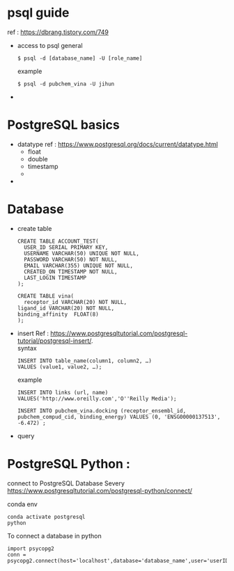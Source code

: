 # psql guide
ref : https://dbrang.tistory.com/749
- access to psql
  general
  ```
  $ psql -d [database_name] -U [role_name]
  ```
  example
  ```
  $ psql -d pubchem_vina -U jihun
  ```
- 

# PostgreSQL basics
- datatype
  ref : https://www.postgresql.org/docs/current/datatype.html
  - float
  - double
  - timestamp
  - 
- 
# Database
- create table
  ```
  CREATE TABLE ACCOUNT_TEST(
	USER_ID SERIAL PRIMARY KEY,
	USERNAME VARCHAR(50) UNIQUE NOT NULL,
	PASSWORD VARCHAR(50) NOT NULL,
	EMAIL VARCHAR(355) UNIQUE NOT NULL,
	CREATED_ON TIMESTAMP NOT NULL,
	LAST_LOGIN TIMESTAMP
  );
  ```
  ```
  CREATE TABLE vina(
	receptor_id VARCHAR(20) NOT NULL,
  ligand_id VARCHAR(20) NOT NULL,
  binding_affinity  FLOAT(8)
  );
  ```
- insert
  Ref : https://www.postgresqltutorial.com/postgresql-tutorial/postgresql-insert/.  
  syntax
  ```
  INSERT INTO table_name(column1, column2, …)
  VALUES (value1, value2, …);
  ```
  
  example
  ```
  INSERT INTO links (url, name)
  VALUES('http://www.oreilly.com','O''Reilly Media');
  ```
  ```
  INSERT INTO pubchem_vina.docking (receptor_ensembl_id, pubchem_compud_cid, binding_energy) VALUES (0, 'ENSG00000137513', -6.472) ;
  ```
- query

# PostgreSQL Python : 
connect to PostgreSQL Database Severy
https://www.postgresqltutorial.com/postgresql-python/connect/

conda env
```
conda activate postgresql
python
```

To connect a database in python
```
import psycopg2
conn = psycopg2.connect(host='localhost',database='database_name',user='userID',password='userPassword')
```
